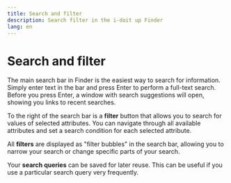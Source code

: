 ```yaml
---
title: Search and filter
description: Search filter in the i-doit up Finder
lang: en
---
```


# Search and filter

The main search bar in Finder is the easiest way to search for information. Simply enter text in the bar and press Enter to perform a full-text search. Before you press Enter, a window with search suggestions will open, showing you links to recent searches.

To the right of the search bar is a **filter** button that allows you to search for values of selected attributes. You can navigate through all available attributes and set a search condition for each selected attribute.

All **filters** are displayed as "filter bubbles" in the search bar, allowing you to narrow your search or change specific parts of your search.

Your **search queries** can be saved for later reuse. This can be useful if you use a particular search query very frequently.
